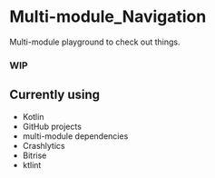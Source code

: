 # Multi-module_Navigation
Multi-module playground to check out things.

### WIP

## Currently using
- Kotlin
- GitHub projects
- multi-module dependencies
- Crashlytics
- Bitrise
- ktlint
